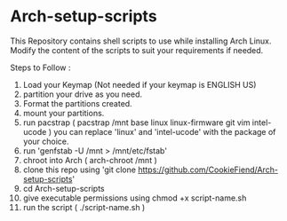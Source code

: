 # Arch-setup-scripts

This Repository contains shell scripts to use while installing Arch Linux.
Modify the content of the scripts to suit your requirements if needed.

Steps to Follow :

1. Load your Keymap (Not needed if your keymap is ENGLISH US)
2. partition your drive as you need.
3. Format the partitions created.
4. mount your partitions.
5. run pacstrap ( pacstrap /mnt base linux linux-firmware git vim intel-ucode ) you can replace 'linux' and 'intel-ucode' with the package of your choice.
6. run 'genfstab -U /mnt > /mnt/etc/fstab'
7. chroot into Arch ( arch-chroot /mnt )
8. clone this repo using 'git clone https://github.com/CookieFiend/Arch-setup-scripts'
9. cd Arch-setup-scripts
10. give executable permissions using chmod +x script-name.sh
11. run the script ( ./script-name.sh )
